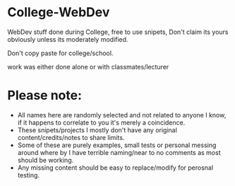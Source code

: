 # College-WebDev
WebDev stuff done during College, free to use snipets, Don't claim its yours obviously unless its moderately modified.

Don't copy paste for college/school.

work was either done alone or with classmates/lecturer

# Please note:
- All names here are randomly selected and not related to anyone I know, if it happens to correlate to you it's merely a coincidence.
- These snipets/projects I mostly don't have any original content/credits/notes to share limits.
- Some of these are purely examples, small tests or personal messing around where by I have terrible naming/near to no comments as most should be working.
- Any missing content should be easy to replace/modify for perosnal testing.
